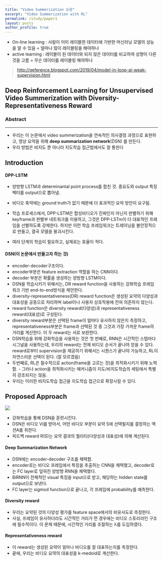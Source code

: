 ```yaml
---
title: "Video Summerization 논문"
excerpt: "Video Summerization with RL"
permalink: /study/paper1
layout: posts
author_profile: true
---
```




- On-line learning : 사람이 이미 레이블한 데이터에 기반한 머신러닝 모델의 성능을 알 수 있음 = 얼마나 많이 레이블링을 해야하나
- active learning : 레이블이 된 데이터와 되지 않은 데이터를 비교하여 성향이 다른 것을 고름 = 무슨 데이터를 레이블링 해야하나 

> http://geference.blogspot.com/2019/04/model-in-loop-ai-weak-supervision.html



## Deep Reinforcement Learning for Unsupervised Video Summerization with Diversity-Representativeness Reward



### Abstract

--------------------------------------------------------------------

* 우리는 이 논문에서 video summerization을 연속적인 의사결정 과정으로 표현하고, 영상 요약을 위해  **deep summarization network**(DSN) 를 만든다.
* 우리 방법은 비지도 뿐 아니라 지도학습 접근법에서도 잘 통한다



## Introduction

#### DPP-LSTM 

-  양방향 LSTM과 determinantal point process를 합친 것. 중요도와 output 특징 벡터를 output으로 뽑아냄.

-  비디오 축약에는 ground truth가 없기 때문에 더 효과적인 요악 방안이 요구됨. 

- 학습 프로세스에서, DPP-LSTM은 합성비디오가 진짜인지 아닌지 판별하기 위해 keyframe과 판별부 네트워크를 이용하고, 그것은 DPP-LSTm이 더 대표적인 프레임을 선별하도록 강제한다. 하지만 이런 학습 프레임워크는 트레이닝을 불안정적으로 만들고, 결국 모델을 붕괴시킨다. 

- 여러 단계의 학습이 필요하고, 실제로는 효율이 적다.

  

#### DSN(이 논문에서 만들고자 하는 것) 

- encoder-decoder구조이다.
- encoder부분은 feature extraction 역할을 하는 CNN이다.
- decoder 부분은 확률을 생성하는 양방향 LSTM이다.
- DSN을 학습시키기 위해서는, DR reward function을 사용하는 강화학습 프레임워크 기반 end-to-end방식을 제안한다.
- diversity-representativeness(DR) reward function은 생성된 요약의 다양성과 대표성을 공동으로 처리하며 label이나 사용자 상호작용에 전혀 의존하지 않는다.
- reward function은 diversity reward(다양성)과 representativeness reward(대표성)로 구성된다.
- diversity reward부분은 선택된 frame이 얼마다 유사하지 않은지 측정하고, representativeness부분은 frame과 선택된 것 중 그것과 가장 가까운 frame의 거리를 계산한다. 이 두 reward는 서로 보완한다.
- DSN학습을 위해 강화학습을 사용하는 것은 첫 번째로, RNN은 시간적인 스텝마다 시그널을 사용하는데, 우리의 reward는 전체 비디오 순서가 끝나야 얻을 수 있다. reward로부터 supervision을 제공하기 위해서는 시퀀스가 끝나야 가능하고, RL이 자연스러운 선택이 된다. (잘 모르겠음)
- 두번째로, RL은 필수적으로 action(frame을 고르는 것)을 최적화시키기 위해 노력함. - 그러나 action을 최적화시키는 매커니즘이 지도/비지도학습의 세팅에서 특별히 강조되지는 않음.
- 우리는 이러한 비지도학습 접근을 지도학습 접근으로 확장시킬 수 있다.



## Proposed Approach

![](C:\Users\JH\Desktop\1234.JPG)

- 강화학습을 통해 DSN을 훈련시킨다.
- DSN은 비디오 Vi를 받아서, 어떤 비디오 부분이 요약 S에 선택될지를 결정하는 액션A를 취한다.
- 피드백 reward R(S)는 요약 결과의 퀄리티(다양성과 대표성)에 의해 계산된다.



#### Deep Summarization Network

- DSN에는 encoder-decoder 구조를 채택함.
- encoder로는 비디오 프레임에서 특징을 추출하는 CNN을 채택했고, decoder로는 FC layer로 덮혀진 양방향 RNN을 채택했다.
- BiRNN이 전체적인 visual 특징을 input으로 받고, 해당하는 hidden state를 output으로 보낸다.
- FC layer는 sigmod function으로 끝나고, 각 프레임에 probability를 예측한다.



#### Diversity reward

- 우리는 요약된 것의 다양성 평가를 feature space에서의 비유사도로 측정한다.
- 사실, 프레임이 유사하더라도 시간적인 거리가 먼 경우에는 비디오 스토리라인 구조에 필수적이다. 이 문제 때문에,  시간적인 거리를 조절하는  λ를 도입하였다.



#### Representativeness reward

- 이 reward는 생성된 요약이 얼마나 비디오를 잘 대표하는지를 측정한다.
- 끝에, 우리는 비디오 요약의 대표성을 k-medoid로 계산한다.



